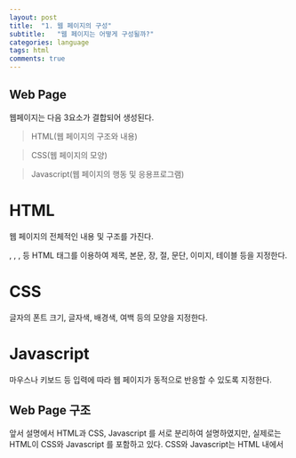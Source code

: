 ```yaml
---
layout: post
title:  "1. 웹 페이지의 구성"
subtitle:   "웹 페이지는 어떻게 구성될까?"
categories: language
tags: html
comments: true
---
```


## Web Page

웹페이지는 다음 3요소가 결합되어 생성된다.

>HTML(웹 페이지의 구조와 내용)

>CSS(웹 페이지의 모양)

>Javascript(웹 페이지의 행동 및 응용프로그램)

# HTML
웹 페이지의 전체적인 내용 및 구조를 가진다.
<head>, <body>, <img>, <table> 등 HTML 태그를 이용하여 
제목, 본문, 장, 절, 문단, 이미지, 테이블 등을 지정한다.

# CSS
글자의 폰트 크기, 글자색, 배경색, 여백 등의 모양을 지정한다.

# Javascript
마우스나 키보드 등 입력에 따라 웹 페이지가 동적으로 반응할 수 있도록 지정한다.


## Web Page 구조
앞서 설명에서 HTML과 CSS, Javascript 를 서로 분리하여 설명하였지만,
실제로는 HTML이 CSS와 Javascript 를 포함하고 있다.
CSS와 Javascript는 HTML 내에서 <style> tag와 <script> tag이다.
>즉, 달리말하면 CSS와 Javascript는 HTML이 포함하는 하나의 tag인 셈이다.

```HTML
<!DOCTYPE html>
<html>
<head>
<title>Web Page</title>
</head>
<body>
<h2>PAG tour in Korea</h2>
<hr>
<span>Adam Scott</span>, ranked first in the PGA, poses holding a dolharubang, a folk guardian of South Koreas southernmost resort island of Jeju, 
in this photo released by the organizing committee for <span>South Koreas first PGA tour CJ Cup Nine Bridges</span> on Oct. 16, 2017
</body>
</html>
```

```HTML
<!DOCTYPE html>
<html>
<head>
<title>Web Page</title>
<style>
	body { background-color : linen; color : green; 
		margin-left : 40px; margin-right : 40px; }
	h2 { text-align : center; color : darkred; }
	hr { height : 50px; border : solid grey; background-color : grey; }
	span { color : blue; font-size : 20px; }
</style>
</head>
<body>
<h2>PAG tour in Korea</h2>
<hr>
<span>Adam Scott</span>, ranked first in the PGA, poses holding a dolharubang, a folk guardian of South Koreas southernmost resort island of Jeju, 
in this photo released by the organizing committee for <span>South Koreas first PGA tour CJ Cup Nine Bridges</span> on Oct. 16, 2017
</body>
</html>
```

```HTML
<!DOCTYPE html>
<html>
<head>
<title>Web Page</title>
<style>
	body { background-color : linen; color : green; 
		margin-left : 40px; margin-right : 40px; }
	h2 { text-align : center; color : darkred; }
	hr { height : 50px; border : solid grey; background-color : grey }
	span { color : blue; font-size : 20px; }
</style>
<script>
	function show(){
		document.getElementById("fig").src="PAG.png";
	}
	function hide(){
		document.getElementById("fig").src="";
	}
</script>
</head>
<body>
<h2 onmouseouver="show()" onmouseout="hide()">PAG tour in Korea</h2>
<hr>
<div><img id="fig" src=""></div>
<span>Adam Scott</span>, ranked first in the PGA, poses holding a dolharubang, a folk guardian of South Koreas southernmost resort island of Jeju, 
in this photo released by the organizing committee for <span>South Koreas first PGA tour CJ Cup Nine Bridges</span> on Oct. 16, 2017
</body>
</html>
```

